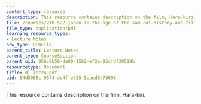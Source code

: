 ```yaml
---
content_type: resource
description: This resource contains description on the film, Hara-kiri.
file: /courses/21h-522-japan-in-the-age-of-the-samurai-history-and-film-fall-2006/84d5088c95f4dc4fe5355eaed8d73096_dl_lec24.pdf
file_type: application/pdf
learning_resource_types:
- Lecture Notes
ocw_type: OCWFile
parent_title: Lecture Notes
parent_type: CourseSection
parent_uid: 956c0b50-de80-15b2-ef2a-96cfdf39519b
resourcetype: Document
title: dl_lec24.pdf
uid: 84d5088c-95f4-dc4f-e535-5eaed8d73096
---
```

This resource contains description on the film, Hara-kiri.

